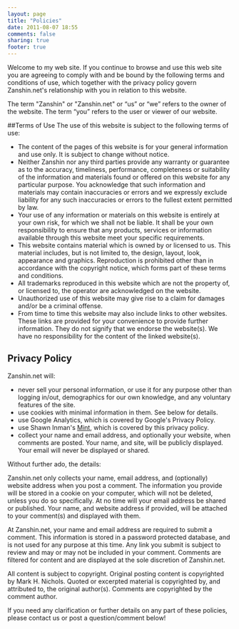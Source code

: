 ```yaml
---
layout: page
title: "Policies"
date: 2011-08-07 18:55
comments: false
sharing: true
footer: true
---
```

Welcome to my web site. If you continue to browse and use this web site you are agreeing to comply with and be bound by the following terms and conditions of use, which together with the privacy policy govern Zanshin.net's relationship with you in relation to this website.

The term "Zanshin" or "Zanshin.net" or “us” or “we” refers to the owner of the website. The term “you” refers to the user or viewer of our website.

##Terms of Use
The use of this website is subject to the following terms of use:

* The content of the pages of this website is for your general information and use only. It is subject to change without notice.
* Neither Zanshin nor any third parties provide any warranty or guarantee as to the accuracy, timeliness, performance, completeness or suitability of the information and materials found or offered on this website for any particular purpose. You acknowledge that such information and materials may contain inaccuracies or errors and we expressly exclude liability for any such inaccuracies or errors to the fullest extent permitted by law.
* Your use of any information or materials on this website is entirely at your own risk, for which we shall not be liable. It shall be your own responsibility to ensure that any products, services or information available through this website meet your specific requirements.
* This website contains material which is owned by or licensed to us. This material includes, but is not limited to, the design, layout, look, appearance and graphics. Reproduction is prohibited other than in accordance with the copyright notice, which forms part of these terms and conditions.
* All trademarks reproduced in this website which are not the property of, or licensed to, the operator are acknowledged on the website.
* Unauthorized use of this website may give rise to a claim for damages and/or be a criminal offense.
* From time to time this website may also include links to other websites. These links are provided for your convenience to provide further information. They do not signify that we endorse the website(s). We have no responsibility for the content of the linked website(s).

## Privacy Policy
Zanshin.net will:

* never sell your personal information, or use it for any purpose other than logging in/out, demographics for our own knowledge, and any voluntary features of the site.
* use cookies with minimal information in them. See below for details.
* use Google Analytics, which is covered by Google's Privacy Policy.
* use Shawn Inman's [Mint](http://haveamint.com "Mint"), which is covered by this privacy policy.
* collect your name and email address, and optionally your website, when comments are posted. Your name, and site, will be publicly displayed. Your email will never be displayed or shared.

Without further ado, the details:

Zanshin.net only collects your name, email address, and (optionally) website address when you post a comment. The information you provide will be stored in a cookie on your computer, which will not be deleted, unless you do so specifically. At no time will your email address be shared or published. Your name, and website address if provided, will be attached to your comment(s) and displayed with them.

At Zanshin.net, your name and email address are required to submit a comment. This information is stored in a password protected database, and is not used for any purpose at this time. Any link you submit is subject to review and may or may not be included in your comment. Comments are filtered for content and are displayed at the sole discretion of Zanshin.net.

All content is subject to copyright. Original posting content is copyrighted by Mark H. Nichols. Quoted or excerpted material is copyrighted by, and attributed to, the original author(s). Comments are copyrighted by the comment author.

If you need any clarification or further details on any part of these policies, please contact us or post a question/comment below!
